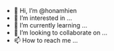 - 👋 Hi, I’m @honamhien
- 👀 I’m interested in ...
- 🌱 I’m currently learning ...
- 💞️ I’m looking to collaborate on ...
- 📫 How to reach me ...

<!---
honamhien/honamhien is a ✨ special ✨ repository because its `README.md` (this file) appears on your GitHub profile.
You can click the Preview link to take a look at your changes.
--->

